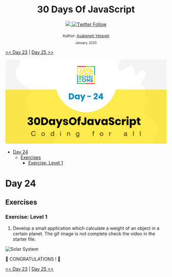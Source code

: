 <div align="center">
  <h1> 30 Days Of JavaScript</h1>
  <a class="header-badge" target="_blank" href="https://www.linkedin.com/in/asabeneh/">
  <img src="https://img.shields.io/badge/style--5eba00.svg?label=LinkedIn&logo=linkedin&style=social">
  </a>
  <a class="header-badge" target="_blank" href="https://twitter.com/Asabeneh">
  <img alt="Twitter Follow" src="https://img.shields.io/twitter/follow/asabeneh?style=social">
  </a>

<sub>Author:
<a href="https://www.linkedin.com/in/asabeneh/" target="_blank">Asabeneh Yetayeh</a><br>
<small> January, 2020</small>
</sub>

</div>

[<< Day 23](https://github.com/Asabeneh/30DaysOfJavaScript/blob/master/23_Day/23_day_dom_day_3.md) | [Day 25 >>](https://github.com/Asabeneh/30DaysOfJavaScript/blob/master/25_Day/25_day_dom_day_5.md)

![Thirty Days Of JavaScript](../images/banners/day_1_24.png)

- [Day 24](#day-24)
  - [Exercises](#exercises)
    - [Exercise: Level 1](#exercise-level-1)

# Day 24

## Exercises

### Exercise: Level 1

1. Develop a small application which calculate a weight of an object in a certain planet. The gif image is not complete check the video in the starter file.

![Solar System](./../images/projects/dom_min_project_solar_system_day_4.1.gif)

🎉 CONGRATULATIONS ! 🎉

[<< Day 23](https://github.com/Asabeneh/30DaysOfJavaScript/blob/master/23_Day/23_day_dom_day_3.md) | [Day 25 >>](https://github.com/Asabeneh/30DaysOfJavaScript/blob/master/25_Day/25_day_dom_day_5.md)
